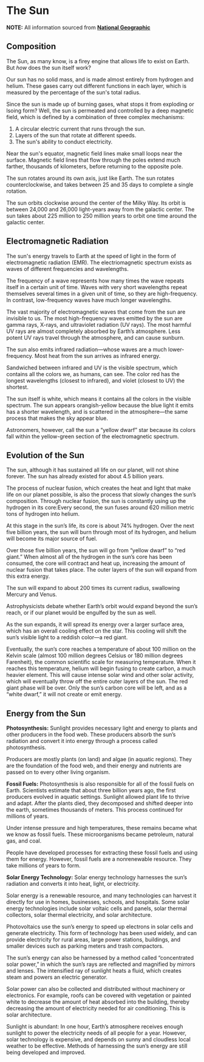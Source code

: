 # The Sun
**NOTE:** All information sourced from __[National Geographic](https://www.nationalgeographic.org/encyclopedia/sun/print/#:~:text=The%20sun%20is%20not%20a,entirely%20of%20hydrogen%20and%20helium.)__

## Composition
The Sun, as many know, is a firey engine that allows life to exist on Earth. But *how* does the sun itself work?

Our sun has no solid mass, and is made almost entirely from hydrogen and helium. These gases carry out different functions in each layer, which is measured by the percentage of the sun's total radius.

Since the sun is made up of burning gases, what stops it from exploding or lsoing form? Well, the sun is permeated and controlled by a deep magnetic field, which is defined by a combination of three complex mechanisms:
1. A circular electric current that runs through the sun.
2. Layers of the sun that rotate at different speeds.
3. The sun's ability to conduct electricity.

Near the sun's equator, magnetic field lines make small loops near the surface. Magnetic field lines that flow through the poles extend much farther, thousands of kilometers, before returning to the opposite pole.

The sun rotates around its own axis, just like Earth. The sun rotates counterclockwise, and takes between 25 and 35 days to complete a single rotation.

The sun orbits clockwise around the center of the Milky Way. Its orbit is between 24,000 and 26,000 light-years away from the galactic center. The sun takes about 225 million to 250 million years to orbit one time around the galactic center.

## Electromagnetic Radiation
The sun's energy travels to Earth at the speed of light in the form of electromagnetic radiation (EMR). The electriomagnetic spectrum exists as waves of different frequencies and wavelengths.

The frequency of a wave represents how many times the wave repeats itself in a certain unit of time. Waves with very short wavelengths repeat themselves several times in a given unit of time, so they are high-frequency. In contrast, low-frequency waves have much longer wavelengths.

The vast majority of electromagnetic waves that come from the sun are invisible to us. The most high-frequency waves emitted by the sun are gamma rays, X-rays, and ultraviolet radiation (UV rays). The most harmful UV rays are almost completely absorbed by Earth’s atmosphere. Less potent UV rays travel through the atmosphere, and can cause sunburn.

The sun also emits infrared radiation—whose waves are a much lower-frequency. Most heat from the sun arrives as infrared energy.

Sandwiched between infrared and UV is the visible spectrum, which contains all the colors we, as humans, can see. The color red has the longest wavelengths (closest to infrared), and violet (closest to UV) the shortest.

The sun itself is white, which means it contains all the colors in the visible spectrum. The sun appears orangish-yellow because the blue light it emits has a shorter wavelength, and is scattered in the atmosphere—the same process that makes the sky appear blue.

Astronomers, however, call the sun a “yellow dwarf” star because its colors fall within the yellow-green section of the electromagnetic spectrum. 

## Evolution of the Sun
The sun, although it has sustained all life on our planet, will not shine forever. The sun has already existed for about 4.5 billion years.

The process of nuclear fusion, which creates the heat and light that make life on our planet possible, is also the process that slowly changes the sun’s composition. Through nuclear fusion, the sun is constantly using up the hydrogen in its core:Every second, the sun fuses around 620 million metric tons of hydrogen into helium.

At this stage in the sun’s life, its core is about 74% hydrogen. Over the next five billion years, the sun will burn through most of its hydrogen, and helium will become its major source of fuel.

Over those five billion years, the sun will go from “yellow dwarf” to “red giant.” When almost all of the hydrogen in the sun’s core has been consumed, the core will contract and heat up, increasing the amount of nuclear fusion that takes place. The outer layers of the sun will expand from this extra energy.

The sun will expand to about 200 times its current radius, swallowing Mercury and Venus.

Astrophysicists debate whether Earth’s orbit would expand beyond the sun’s reach, or if our planet would be engulfed by the sun as well.

As the sun expands, it will spread its energy over a larger surface area, which has an overall cooling effect on the star. This cooling will shift the sun’s visible light to a reddish color—a red giant.

Eventually, the sun’s core reaches a temperature of about 100 million on the Kelvin scale (almost 100 million degrees Celsius or 180 million degrees Farenheit), the common scientific scale for measuring temperature. When it reaches this temperature, helium will begin fusing to create carbon, a much heavier element. This will cause intense solar wind and other solar activity, which will eventually throw off the entire outer layers of the sun. The red giant phase will be over. Only the sun’s carbon core will be left, and as a “white dwarf,” it will not create or emit energy. 

## Energy from the Sun
**Photosynthesis:** Sunlight provides necessary light and energy to plants and other producers in the food web. These producers absorb the sun’s radiation and convert it into energy through a process called photosynthesis. 

Producers are mostly plants (on land) and algae (in aquatic regions). They are the foundation of the food web, and their energy and nutrients are passed on to every other living organism. 

**Fossil Fuels:** Photosynthesis is also responsible for all of the fossil fuels on Earth. Scientists estimate that about three billion years ago, the first producers evolved in aquatic settings. Sunlight allowed plant life to thrive and adapt. After the plants died, they decomposed and shifted deeper into the earth, sometimes thousands of meters. This process continued for millions of years.

Under intense pressure and high temperatures, these remains became what we know as fossil fuels. These microorganisms became petroleum, natural gas, and coal.

People have developed processes for extracting these fossil fuels and using them for energy. However, fossil fuels are a nonrenewable resource. They take millions of years to form.

**Solar Energy Technology:** Solar energy technology harnesses the sun’s radiation and converts it into heat, light, or electricity.

Solar energy is a renewable resource, and many technologies can harvest it directly for use in homes, businesses, schools, and hospitals. Some solar energy technologies include solar voltaic cells and panels, solar thermal collectors, solar thermal electricity, and solar architecture.

Photovoltaics use the sun’s energy to speed up electrons in solar cells and generate electricity. This form of technology has been used widely, and can provide electricity for rural areas, large power stations, buildings, and smaller devices such as parking meters and trash compactors.

The sun’s energy can also be harnessed by a method called “concentrated solar power,” in which the sun’s rays are reflected and magnified by mirrors and lenses. The intensified ray of sunlight heats a fluid, which creates steam and powers an electric generator. 

Solar power can also be collected and distributed without machinery or electronics. For example, roofs can be covered with vegetation or painted white to decrease the amount of heat absorbed into the building, thereby decreasing the amount of electricity needed for air conditioning. This is solar architecture.

Sunlight is abundant: In one hour, Earth’s atmosphere receives enough sunlight to power the electricity needs of all people for a year. However, solar technology is expensive, and depends on sunny and cloudless local weather to be effective. Methods of harnessing the sun’s energy are still being developed and improved.